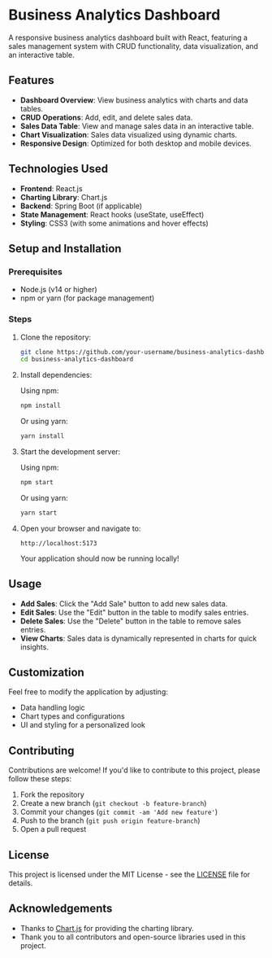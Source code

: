
# Business Analytics Dashboard

A responsive business analytics dashboard built with React, featuring a sales management system with CRUD functionality, data visualization, and an interactive table.

## Features

- **Dashboard Overview**: View business analytics with charts and data tables.
- **CRUD Operations**: Add, edit, and delete sales data.
- **Sales Data Table**: View and manage sales data in an interactive table.
- **Chart Visualization**: Sales data visualized using dynamic charts.
- **Responsive Design**: Optimized for both desktop and mobile devices.

## Technologies Used

- **Frontend**: React.js
- **Charting Library**: Chart.js
- **Backend**: Spring Boot (if applicable)
- **State Management**: React hooks (useState, useEffect)
- **Styling**: CSS3 (with some animations and hover effects)

## Setup and Installation

### Prerequisites

- Node.js (v14 or higher)
- npm or yarn (for package management)

### Steps

1. Clone the repository:

   ```bash
   git clone https://github.com/your-username/business-analytics-dashboard.git
   cd business-analytics-dashboard
   ```

2. Install dependencies:

   Using npm:

   ```bash
   npm install
   ```

   Or using yarn:

   ```bash
   yarn install
   ```

3. Start the development server:

   Using npm:

   ```bash
   npm start
   ```

   Or using yarn:

   ```bash
   yarn start
   ```

4. Open your browser and navigate to:

   ```
   http://localhost:5173
   ```

   Your application should now be running locally!

## Usage

- **Add Sales**: Click the "Add Sale" button to add new sales data.
- **Edit Sales**: Use the "Edit" button in the table to modify sales entries.
- **Delete Sales**: Use the "Delete" button in the table to remove sales entries.
- **View Charts**: Sales data is dynamically represented in charts for quick insights.

## Customization

Feel free to modify the application by adjusting:

- Data handling logic
- Chart types and configurations
- UI and styling for a personalized look

## Contributing

Contributions are welcome! If you'd like to contribute to this project, please follow these steps:

1. Fork the repository
2. Create a new branch (`git checkout -b feature-branch`)
3. Commit your changes (`git commit -am 'Add new feature'`)
4. Push to the branch (`git push origin feature-branch`)
5. Open a pull request

## License

This project is licensed under the MIT License - see the [LICENSE](LICENSE) file for details.

## Acknowledgements

- Thanks to [Chart.js](https://www.chartjs.org/) for providing the charting library.
- Thank you to all contributors and open-source libraries used in this project.
